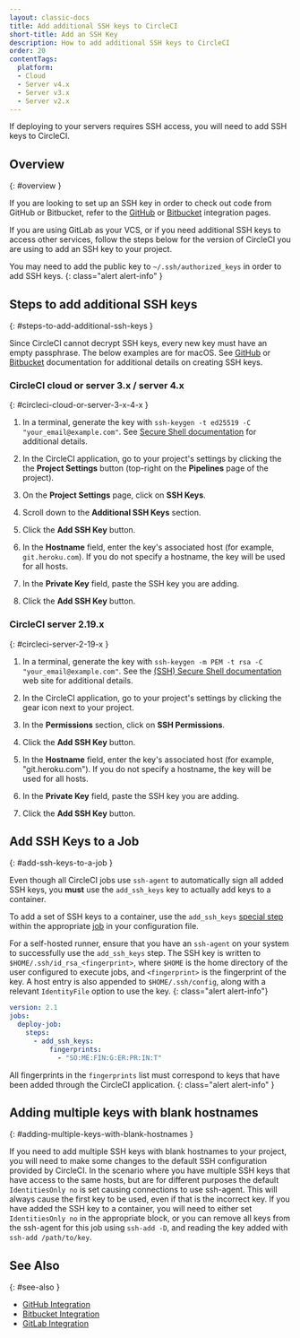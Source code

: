 ```yaml
---
layout: classic-docs
title: Add additional SSH keys to CircleCI
short-title: Add an SSH Key
description: How to add additional SSH keys to CircleCI
order: 20
contentTags:
  platform:
  - Cloud
  - Server v4.x
  - Server v3.x
  - Server v2.x
---
```


If deploying to your servers requires SSH access, you will need to add SSH keys to CircleCI.

## Overview
{: #overview }

If you are looking to set up an SSH key in order to check out code from GitHub or Bitbucket, refer to the [GitHub](/docs/github-integration/#enable-your-project-to-check-out-additional-private-repositories) or [Bitbucket](/docs/bitbucket-integration/#enable-your-project-to-check-out-additional-private-repositories) integration pages.

If you are using GitLab as your VCS, or if you need additional SSH keys to access other services, follow the steps below for the version of CircleCI you are using to add an SSH key to your project.

You may need to add the public key to `~/.ssh/authorized_keys` in order to add SSH keys.
{: class="alert alert-info" }

## Steps to add additional SSH keys
{: #steps-to-add-additional-ssh-keys }

Since CircleCI cannot decrypt SSH keys, every new key must have an empty passphrase. The below examples are for macOS. See [GitHub](https://help.github.com/articlesgenerating-a-new-ssh-key-and-adding-it-to-the-ssh-agent/) or [Bitbucket](https://support.atlassian.com/bitbucket-cloud/docs/configure-ssh-and-two-step-verification/) documentation for additional details on creating SSH keys.

### CircleCI cloud or server 3.x / server 4.x
{: #circleci-cloud-or-server-3-x-4-x }

1. In a terminal, generate the key with `ssh-keygen -t ed25519 -C "your_email@example.com"`. See [Secure Shell documentation](https://www.ssh.com/ssh/keygen/) for additional details.

2. In the CircleCI application, go to your project's settings by clicking the the **Project Settings** button (top-right on the **Pipelines** page of the project).

3. On the **Project Settings** page, click on **SSH Keys**.

4. Scroll down to the **Additional SSH Keys** section.

5. Click the **Add SSH Key** button.

6. In the **Hostname** field, enter the key's associated host (for example, `git.heroku.com`). If you do not specify a hostname, the key will be used for all hosts.

7. In the **Private Key** field, paste the SSH key you are adding.

8. Click the **Add SSH Key** button.

### CircleCI server 2.19.x
{: #circleci-server-2-19-x }

1. In a terminal, generate the key with `ssh-keygen -m PEM -t rsa -C "your_email@example.com"`. See the [(SSH) Secure Shell documentation](https://www.ssh.com/ssh/keygen/) web site for additional details.

2. In the CircleCI application, go to your project's settings by clicking the gear icon next to your project.

2. In the **Permissions** section, click on **SSH Permissions**.

3. Click the **Add SSH Key** button.

4. In the **Hostname** field, enter the key's associated host (for example, "git.heroku.com"). If you do not specify a hostname, the key will be used for all hosts.

5. In the **Private Key** field, paste the SSH key you are adding.

6. Click the **Add SSH Key** button.

## Add SSH Keys to a Job
{: #add-ssh-keys-to-a-job }

Even though all CircleCI jobs use `ssh-agent` to automatically sign all added SSH keys, you **must** use the `add_ssh_keys` key to actually add keys to a container.

To add a set of SSH keys to a container, use the `add_ssh_keys` [special step](/docs/configuration-reference/#add_ssh_keys) within the appropriate [job](/docs/jobs-steps/) in your configuration file.

For a self-hosted runner, ensure that you have an `ssh-agent` on your system to successfully use the `add_ssh_keys` step. The SSH key is written to `$HOME/.ssh/id_rsa_<fingerprint>`, where `$HOME` is the home directory of the user configured to execute jobs, and `<fingerprint>` is the fingerprint of the key. A host entry is also appended to `$HOME/.ssh/config`, along with a relevant `IdentityFile` option to use the key.
{: class="alert alert-info"}

```yaml
version: 2.1
jobs:
  deploy-job:
    steps:
      - add_ssh_keys:
          fingerprints:
            - "SO:ME:FIN:G:ER:PR:IN:T"
```

All fingerprints in the `fingerprints` list must correspond to keys that have been added through the CircleCI application.
{: class="alert alert-info" }

## Adding multiple keys with blank hostnames
{: #adding-multiple-keys-with-blank-hostnames }

If you need to add multiple SSH keys with blank hostnames to your project, you will need to make some changes to the default SSH configuration provided by CircleCI. In the scenario where you have multiple SSH keys that have access to the same hosts, but are for different purposes the default `IdentitiesOnly no` is set causing connections to use ssh-agent. This will always cause the first key to be used, even if that is the incorrect key. If you have added the SSH key to a container, you will need to either set `IdentitiesOnly no` in the appropriate block, or you can remove all keys from the ssh-agent for this job using `ssh-add -D`, and reading the key added with `ssh-add /path/to/key`.

## See Also
{: #see-also }

- [GitHub Integration]({{site.baseurl}}/github-integration)
- [Bitbucket Integration]({{site.baseurl}}/bitbucket-integration)
- [GitLab Integration]({{site.baseurl}}/gitlab-integration/)
